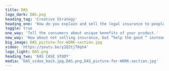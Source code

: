 ```yaml
---
title: DAS
logo_dark: DAS.png
heading_tag: 'Creative Strategy'
heading_one: 'How do you explain and sell the legal insurance to people that are afraid of lawyers and hate insurance houses? '
toggle: true
one_way: 'Tell the consumers about unique benefits of your product.'
new_way: 'How about not selling insurance, but “help the good ” instead?'
big_image: DAS_picture-for-WORK-section.jpg
video: 'https://youtu.be/y2Q2tjT8qh4'
logo_light: DAS.png
heading_two: 'DAS CASE STUDY'
media: 'DAS_video_back.jpg,DAS.png,DAS_picture-for-WORK-section.jpg'
---
```


